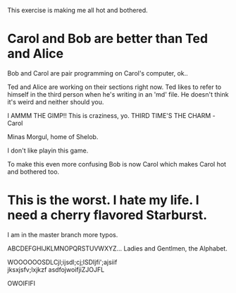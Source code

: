 
This exercise is making me all hot and bothered.


# Carol and Bob are better than Ted and Alice

Bob and Carol are pair programming on Carol's computer, ok..

Ted and Alice are working on their sections right now. Ted likes to refer to himself in the third person when he's writing in an 'md' file. He doesn't think it's weird and neither should you.

I AMMM THE GIMP!!
This is craziness, yo.
THIRD TIME'S THE CHARM -Carol


Minas Morgul, home of Shelob.

I don't like playin this game.

To make this even more confusing Bob is now Carol which makes Carol hot and bothered too.


This is the worst. I hate my life. I need a cherry flavored Starburst.
=======

I am in the master branch more typos.

ABCDEFGHIJKLMNOPQRSTUVWXYZ... Ladies and Gentlmen, the Alphabet.

WOOOOOOSDLCjl;ijsdl;cj;lSDIjfi';ajsiif    
jksxjsfv;lxjkzf
asdfojwoifjiZJOJFL



  OWOIFIFI
